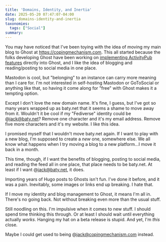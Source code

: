 ```yaml
---
title: 'Domains, Identity, and Inertia'
date: 2025-05-20 07:47:07-04:00
slug: domains-identity-and-inertia
taxonomies:
  tags: ["Social"]
summary: 
---
```


You may have noticed that I've been toying with the idea of moving my main blog to Ghost at https://copingmechanism.com. This all started because the folks developing Ghost have been working on [implementing ActivityPub features](https://activitypub.ghost.org) directly into Ghost, and I like the idea of blogging and reading/posting to social media in one place. 

Mastodon is cool, but "belonging" to an instance can carry more meaning than I care for. I'm not interested in self-hosting Mastodon or GoToSocial or anything like that, so having it come along for "free" with Ghost makes it a tempting option.

Except I don't love the new domain name. It's fine, I guess, but I've got so many years wrapped up as baty.net that it seems a shame to move away from it. Wouldn't it be cool if my "Fediverse" identity could be @jack@baty.net? Remove one character and it's my email address. Remove five more characters and it's my website. I like this idea.

I promised myself that I wouldn't move baty.net again. If I want to play with a new blog, I'm supposed to create a _new_ one, somewhere else. We all know what happens when I try moving a blog to a new platform...I move it back in a month.

This time, though, if I want the benefits of blogging, posting to social media, and reading the feed all in one place, that place needs to be baty.net. At least if I want @jack@baty.net, it does.

Importing years of Hugo posts to Ghosts isn't fun. I've done it before, and it was a pain. Inevitably, some images or links end up breaking. I hate that.

If I move my identity and blog management to Ghost, it means I'm all in. There's no going back. Not without breaking even more than the usual stuff.

Still noodling on this. I'm impulsive when it comes to new stuff. I should spend time thinking this through. Or at least I should wait until everything actually _works_. Hanging my hat on a beta release is stupid. And yet, I'm _this_ close.

Maybe I could get used to being @jack@copingmechanism.com instead.



